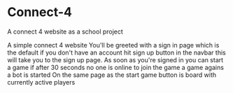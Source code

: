 # Connect-4
A connect 4 website as a school project

A simple connect 4 website
You'll be greeted with a sign in page which is the default
if you don't have an account hit sign up button in the navbar this will take you to the sign up page.
As soon as you're signed in you can start a game if after 30 seconds no one is online to join the game a game agains a bot is started
On the same page as the start game button is board with currently active players
